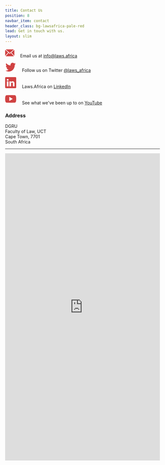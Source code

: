 ```yaml
---
title: Contact Us
position: 8
navbar_item: contact
header_class: bg-lawsafrica-pale-red
lead: Get in touch with us.
layout: slim
---
```


<img src="/img/social/email.svg" style="margin-right:15px"> Email us at [info@laws.africa](mailto:info@laws.africa)

<img src="/img/social/twitter.svg" style="margin-right:15px"> Follow us on Twitter [@laws_africa](http://twitter.com/@laws_africa)

<img src="/img/social/linkedin.svg" style="margin-right:15px"> Laws.Africa on [LinkedIn](https://www.linkedin.com/company/laws-africa/)

<img src="/img/social/youtube.svg" style="margin-right:15px"> See what we've been up to on [YouTube](https://www.youtube.com/channel/UCUFRw2pyZUq9ekMThYQ4kCQ)  

### Address

DGRU  
Faculty of Law, UCT  
Cape Town, 7701  
South Africa

<hr>

<iframe src="https://docs.google.com/forms/d/e/1FAIpQLSeyDTLlFMnkeVPtFQN4hkBTJ-azlGbwhgmbKCGseiCNnEFYLw/viewform" width="100%" height="1000px" style="border: 0px"></iframe>

